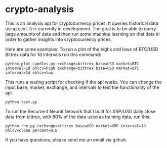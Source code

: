 # crypto-analysis
This is an analysis api for cryptocurrency prices.  It queries historical data using ccxt.  It is currently in development.  The goal is to be able to query large amounts of data and then run some machine learning on that data in order to gather insights into cryptocurrency prices.

Here are some examples: 
To run a plot of the highs and lows of BTC/USD Bittrex data for 1d intervals run this command:

~~~~
python plot_candles.py exchange=bittrex base=USD market=BTC interval=1d ohlcv=high exchange=bittrex base=USD market=BTC interval=1d ohlcv=low
~~~~


This runs a testing script for checking if the api works.  You can change the input base, market, exchange, and intervals to test the functionality of the api.

~~~~
python test.py 
~~~~


To run the Recurrent Neural Network that I built for XRP/USD daily close data from bittrex, with 80% of the data used as training data, run this: 

~~~~
python rnn.py exchange=bittrex base=USD market=XRP interval=1d ohlcv=close percent=0.8
~~~~

If you have questions, please send me an email via github.
